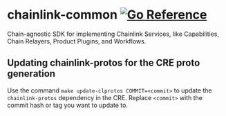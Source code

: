 # chainlink-common [![Go Reference](https://pkg.go.dev/badge/github.com/smartcontractkit/chainlink-common.svg)](https://pkg.go.dev/github.com/smartcontractkit/chainlink-common)

Chain-agnostic SDK for implementing Chainlink Services, like Capabilities, Chain Relayers, Product Plugins, and Workflows.

## Updating chainlink-protos for the CRE proto generation

Use the command 
`make update-clprotos COMMIT=<commit>` to update the `chainlink-protos` dependency in the CRE. Replace `<commit>` with the commit hash or tag you want to update to.